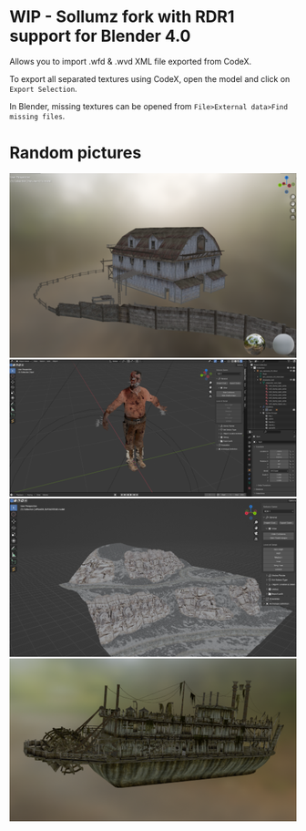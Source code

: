 # WIP - Sollumz fork with RDR1 support for Blender 4.0

Allows you to import .wfd & .wvd XML file exported from CodeX.       

To export all separated textures using CodeX, open the model and click on `Export Selection`.      

In Blender, missing textures can be opened from `File>External data>Find missing files`.

# Random pictures
![Screenshot](icons/example_barn.png)
![Screenshot](icons/example_dutch.png)
![Screenshot](icons/example_tiles.png)
![Screenshot](icons/example_boat.png)